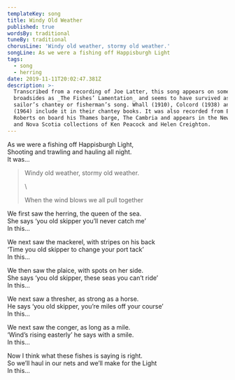 ```yaml
---
templateKey: song
title: Windy Old Weather
published: true
wordsBy: traditional
tuneBy: traditional
chorusLine: 'Windy old weather, stormy old weather.'
songLine: As we were a fishing off Happisburgh Light
tags:
  - song
  - herring
date: 2019-11-11T20:02:47.381Z
description: >-
  Transcribed from a recording of Joe Latter, this song appears on some
  broadsides as _The Fishes’ Lamentation_ and seems to have survived as a
  sailor’s chantey or fisherman’s song. Whall (1910), Colcord (1938) and Hugill
  (1964) include it in their chantey books. It was also recorded from Bob
  Roberts on board his Thames barge, The Cambria and appears in the Newfoundland
  and Nova Scotia collections of Ken Peacock and Helen Creighton.
---
```

As we were a fishing off Happisburgh Light,\
Shooting and trawling and hauling all night.\
It was…

> Windy old weather, stormy old weather.
>
> \
>
>
> When the wind blows we all pull together
>
>
>
>

We first saw the herring, the queen of the sea.\
She says ‘you old skipper you’ll never catch me’\
In this…

We next saw the mackerel, with stripes on his back\
‘Time you old skipper to change your port tack’\
In this…

We then saw the plaice, with spots on her side.\
She says ‘you old skipper, these seas you can’t ride’\
In this…

We next saw a thresher, as strong as a horse.\
He says ‘you old skipper, you’re miles off your course’\
In this…

We next saw the conger, as long as a mile.\
‘Wind’s rising easterly’ he says with a smile.\
In this…

Now I think what these fishes is saying is right.\
So we’ll haul in our nets and we’ll make for the Light\
In this…
